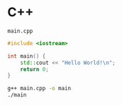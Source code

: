 # C++

`main.cpp`

```c++
#include <iostream>

int main() {
    std::cout << "Hello World!\n";
    return 0;
}
```

```bash
g++ main.cpp -o main
./main
```